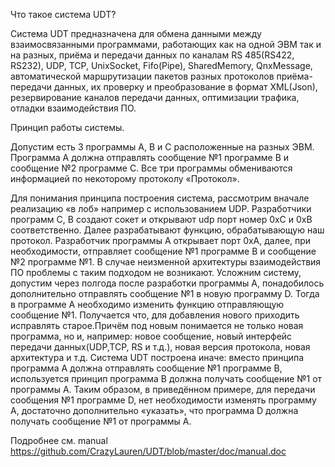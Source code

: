 Что такое система UDT?

Система UDT предназначена для обмена данными между взаимосвязанными программами, работающих как на одной ЭВМ так и на разных, приёма и передачи данных по каналам  RS 485(RS422, RS232), UDP, TCP, UnixSocket, Fifo(Pipe), SharedMemory, QnxMessage,  автоматической маршрутизации пакетов разных протоколов приёма-передачи данных, их проверку и преобразование в  формат XML(Json), резервирование каналов передачи данных, оптимизации трафика, отладки взаимодействия ПО.

Принцип работы системы.

Допустим есть 3 программы А, В и С расположенные на разных ЭВМ. Программа А должна  отправлять сообщение №1 программе В и сообщение №2 программе С. Все три программы обмениваются информацией по некоторому протоколу «Протокол».

Для понимания принципа построения система, рассмотрим вначале реализацию  «в лоб» например с использованием UDP. Разработчики программ  С, B создают сокет и открывают udp порт  номер 0xС и 0xB соответственно. Далее разрабатывают функцию, обрабатывающую наш протокол.  Разработчик программы A открывает порт 0xA, далее, при необходимости, отправляет сообщение №1 программе B и сообщение №2 программе №1. В случае неизменной архитектуры взаимодействия ПО проблемы с таким  подходом не возникают. Усложним систему, допустим через полгода после разработки программы А, понадобилось дополнительно отправлять сообщение №1 в новую программу D. Тогда в программе А  необходимо изменить функцию отправляющую сообщение №1. Получается что, для добавления нового приходить исправлять старое.Причём под новым понимается не только новая программа, но и, например: новое сообщение, новый интерфейс передачи данных(UDP,TCP, RS  и т.д.), новая версия протокола, новая архитектура и т.д. Система UDT построена иначе: вместо принципа программа А должна  отправлять  сообщение №1 программе В, используется принцип программа В должна получать сообщение №1 от программы А. Таким образом, в приведённом примере, для передачи сообщения №1 программе D, нет необходимости изменять программу А, достаточно дополнительно «указать», что программа D должна получать сообщение №1 от программы А.

Подробнее см. manual https://github.com/CrazyLauren/UDT/blob/master/doc/manual.doc
